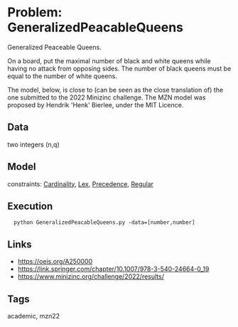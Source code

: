 # Problem: GeneralizedPeacableQueens

Generalized Peaceable Queens.

On a board, put the maximal number of black and white queens while having no attack from opposing sides.
The number of black queens must be equal to the number of white queens.

The model, below, is close to (can be seen as the close translation of) the one submitted to the 2022 Minizinc challenge.
The MZN model was proposed by Hendrik 'Henk' Bierlee, under the MIT Licence.

## Data
  two integers (n,q)

## Model
  constraints: [Cardinality](https://pycsp.org/documentation/constraints/Cardinality), [Lex](https://pycsp.org/documentation/constraints/Lex), [Precedence](https://pycsp.org/documentation/constraints/Precedence), [Regular](https://pycsp.org/documentation/constraints/Regular)

## Execution
```
  python GeneralizedPeacableQueens.py -data=[number,number]
```

## Links
  - https://oeis.org/A250000
  - https://link.springer.com/chapter/10.1007/978-3-540-24664-0_19
  - https://www.minizinc.org/challenge/2022/results/

## Tags
  academic, mzn22
